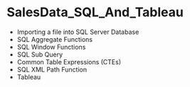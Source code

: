 # SalesData_SQL_And_Tableau
- Importing a file into SQL Server Database
- SQL Aggregate Functions
- SQL Window Functions
- SQL Sub Query
- Common Table Expressions (CTEs)
- SQL XML Path Function
- Tableau
